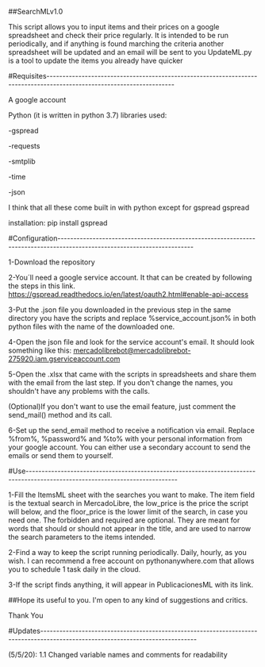##SearchMLv1.0

This script allows you to input items and their prices on a google spreadsheet and check their price regularly. 
It is intended to be run periodically, and if anything is found marching the criteria another spreadsheet will be updated and an email will be sent to you
UpdateML.py is a tool to update the items you already have quicker

#Requisites----------------------------------------------------------------------------------------------------------------------

A google account

Python (it is written in python 3.7)
libraries used:

-gspread

-requests

-smtplib

-time

-json

I think that all these come built in with python except for gspread gspread 

installation: pip install gspread

#Configuration------------------------------------------------------------------------------------------------------------------------

1-Download the repository

2-You´ll need a google service account. It that can be created by following the steps in this link.
https://gspread.readthedocs.io/en/latest/oauth2.html#enable-api-access

3-Put the .json file you downloaded in the previous step in the same directory you have the scripts and replace %service_account.json% in both python files with the name of the downloaded one.

4-Open the json file and look for the service account's email. It should look something like this: mercadolibrebot@mercadolibrebot-275920.iam.gserviceaccount.com

5-Open the .xlsx that came with the scripts in spreadsheets and share them with the email from the last step. If you don't change the names, you shouldn't have any problems with the calls. 

(Optional)If you don't want to use the email feature, just comment the send_mail() method and its call.

6-Set up the send_email method to receive a notification via email. Replace %from%, %password% and %to% with your personal information from your google account. You can either use a secondary account to send the emails or send them to yourself.

#Use-----------------------------------------------------------------------------------------------------------------------------

1-Fill the ItemsML sheet with the searches you want to make. The item field is the textual search in MercadoLibre, the low_price is the price the script will below, and the floor_price is the lower limit of the search, in case you need one. The forbidden and required are optional. They are meant for words that should or should not appear in the title, and are used to narrow the search parameters to the items intended.

2-Find a way to keep the script running periodically. Daily, hourly, as you wish. I can recommend a free account on pythonanywhere.com that allows you to schedule 1 task daily in the cloud.

3-If the script finds anything, it will appear in PublicacionesML with its link. 

##Hope its useful to you. I'm open to any kind of suggestions and critics.

Thank You

#Updates-------------------------------------------------------------------------------------------------------------------------------

(5/5/20): 1.1 Changed variable names and comments for readability
